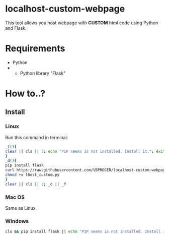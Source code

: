 # localhost-custom-webpage
This tool allows you host webpage with **CUSTOM** html code using Python and Flask.
# Requirements
- Python
- - Python library "Flask"
# How to..?
## Install
### Linux
Run this command in terminal:
```bash
_f(){
clear || cls || :; echo "PIP seems is not installed. Install it."; exit
}
_d(){
pip install flask
curl https://raw.githubusercontent.com/VBPROGER/localhost-custom-webpage/main/src/lhost_custom.py > lhost_custom.py
chmod +x lhost_custom.py
}
clear || cls || :; _d || _f
```
### Mac OS
Same as Linux.
### Windows
```bash
cls && pip install flask || echo "PIP seems is not installed. Install it."; exit
```
